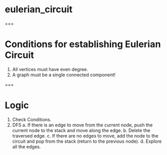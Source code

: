 # eulerian_circuit

===
# Conditions for establishing Eulerian Circuit 
1. All vertices must have even degree.
2. A graph must be a single connected component!

===
# Logic

1. Check Conditions.
2. DFS
   a. If there is an edge to move from the current node, push the current node to the stack and           move along the edge.
   b. Delete the traversed edge.
   c. If there are no edges to move, add the node to the circuit and pop from the stack
      (return to the previous node).
   d. Explore all the edges.
